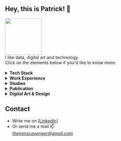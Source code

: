 ## Hey, this is Patrick! 👋
<a href="https://de.linkedin.com/in/ironscavenger">
      <img src="https://profile-images.xing.com/images/0ffc572fbbdf235fc7c53730aabd7c65-2/patrick-hausmann.1024x1024.jpg" width = 120>
</a>
<br>
I like data, digital art and technology.<br>
Click on the elements below if you'd like to know more:<br>
<br>
<!-- TECH STACK -->
<details>
 <summary><b>Tech Stack</b></summary>
 <br>
 <i>Click on the images to get to the official websites.</i><br>
 <br>
 <table>
  <tr>
    <td>
      <a href="https://www.python.org/">
      <img src="https://upload.wikimedia.org/wikipedia/commons/thumb/c/c3/Python-logo-notext.svg/1869px-Python-logo-notext.svg.png" height = 60>
      </a>
    </td>
    <td>
      <b>Python</b><br>
      I'm using Python for data-engineering and analysis. This includes (among others):<br>
      <i>Pandas, Numpy, SciPy, Requests, BeautifulSoup, Selenium</i>
      <br>
    </td>
  </tr>
  <tr>
    <td>
      <a href="https://de.mathworks.com/?s_tid=gn_logo">
      <img src="https://upload.wikimedia.org/wikipedia/commons/thumb/2/21/Matlab_Logo.png/1144px-Matlab_Logo.png" height = 60>
      </a>
    </td>
    <td>
      <b>MATLAB & Simulink</b><br>
      MATLAB & Simulink have been my main-tools while working in engineering and research.<br>
      I have also taught several courses on MATLAB for engineering students.<br>
    </td>
  </tr>
  <tr>
    <td>
      <a href="https://www.sidefx.com/products/houdini/">
      <img src="https://upload.wikimedia.org/wikipedia/commons/1/15/Houdini3D_icon.png" width = 60>
      </a>
    </td>
    <td>
      <b>Houdini</b><br>
      Houdini is my main tool for everything related to design and animation.<br>
      It's prodecural nature also makes it an ideal candidate for automating design processess and work with data.<br>
      You can find examples of both professional and personal projects on my <a href="https://www.behance.com/ironscavenger">[Behance-portfolio]</a>.
    </td>
  </tr>
</table>
</details>
<!-- WORK EXPERIENCE -->
<details>
 <summary><b>Work Experience</b></summary>
 <br>
 <i>I've worked in a few different fields already. Here's an excerpt:</i><br>
 <br>
 <table>
  <tr>
    <td>
      <a href="https://www.ford.de">
      <img src="https://www.ford.de/content/dam/guxeu/global-shared/header/ford_oval_blue_logo.svg" width = 160>
      </a>
    </td>
    <td>
      JAN 2022 - DEZ 2023<br>
      <b>Visual Artist/Motion Designer</b><br>
      <i>Ford Motor Company / Cologne Design Center</i><br>
    </td>
  </tr>
  <tr>
    <td>
      <a href="https://www.h-brs.de/">
      <img src="https://www.h-brs.de/sites/default/files/styles/download_web_quality_max_800x800/public/teaser/h-brs_logo_fuers_web_erweitert.jpg?itok=2qePlQ0b&t=0388" width = 160>
      </a>
    </td>
    <td>
      2015 - 2021<br>
      <b>Scientific Employee and Lecturer</b><br>
      <i>Bonn-Rhein-Sieg University of Applied Sciences</i><br>
    </td>
  </tr>
  <tr>
    <td>
      <a href="https://www.h-brs.de/de/ewave">
      <img src="https://www.h-brs.de/sites/default/files/styles/hresize817x545_32/public/teaser/ewave-logo.jpg.webp?itok=Wc7yp65z&t=d647" width = 160>
      </a>
    </td>
    <td>
      2014 - 2015<br>
      <b>Scientific Assistant</b><br>
      <i>Bonn-Rhein-Sieg University of Applied Sciences - Research-project "E-Wave"</i><br>
    </td>
  </tr>
</table>
</details>
<!-- ----- STUDIES ----- -->
<details>
 <summary><b>Studies</b></summary>
 <br>
 <table>
  <tr>
    <td>
      <a href="https://www.wbscodingschool.com/">
      <img src="https://www.wbscodingschool.com/wp-content/uploads/2023/10/WBSCS-Red-logo.webp" width = 160>
      </a>
    </td>
    <td>
      FEB 2024 - JUN 2024<br>
      <b>Data Science Bootcamp</b><br>
      <i>WBS Coding School Berlin</i><br>
    </td>
  </tr>
  <tr>
    <td>
      <a href="https://www.h-brs.de/">
      <img src="https://www.h-brs.de/sites/default/files/styles/download_web_quality_max_800x800/public/teaser/h-brs_logo_fuers_web_erweitert.jpg?itok=2qePlQ0b&t=0388" width = 160>
      </a>
    </td>
    <td>
      2014 - 2015<br>
      <b>Master of Engineering (Mechatronics)</b><br>
      <i>Bonn-Rhein-Sieg University of Applied Sciences</i><br>
      Final grade: 1.5<br>
      <i>Thesis: Numerical simulation of pumps in water supply networks and optimization of energy efficiency</i><br>
    </td>
  </tr>
  <tr>
    <td>
      <a href="https://www.h-brs.de/">
      <img src="https://www.h-brs.de/sites/default/files/styles/download_web_quality_max_800x800/public/teaser/h-brs_logo_fuers_web_erweitert.jpg?itok=2qePlQ0b&t=0388" width = 160>
      </a>
    </td>
    <td>
      2010 - 2014<br>
      <b>Bachelor of Engineering (Mechatronics)</b><br>
      <i>Bonn-Rhein-Sieg University of Applied Sciences</i><br>
      Final grade: 2.0<br>
      <i>Thesis: Development of a Temperature Control Concept for the Low-Pressure Media Circuit of a Polyurethane Metering Machine</i><br>
    </td>
  </tr>
</table>
</details>
<!-- PUBLICATION -->
<details>
 <summary><b>Publication</b></summary>
 <br>
 <table>
  <tr>
    <td>
      <a href="https://ems.press/books/esiam/179">
      <img src="https://ems.press/_next/image?url=https%3A%2F%2Fcontent.ems.press%2Fassets%2Fpublic%2Fimages%2Fbooks%2Fcover-179.jpg&w=640&q=90" width = 100>
      </a>
    </td>
    <td>
      Author and co-author of the chapters <b><i>demand forecast</i></b> and <b><i>setup of simulation model and calibration</i></b> in:<br>
      <br>
      <b>Decision Support Systems for Water Supply Systems</b><br>
      European Mathematical Society<br>
      ISBN 978-3-03719-207-8<br>
    </td>
  </tr>
</table>
</details>
<!-- ----- DIGITAL ART ----- -->
<details>
 <summary><b>Digital Art & Design</b></summary>
 <br>
 <table>
  <tr>
    <td>
      <a href="https://www.behance.com/ironscavenger">
      <img src="https://mir-s3-cdn-cf.behance.net/project_modules/1400/0a1d63128345459.615459c878ae3.png" width = 240>
      </a>
    </td>
    <td>
      Behance Portfolio<br>
      <a href="https://www.behance.com/ironscavenger">[Link]</a>
    </td>
  </tr>
  <tr>
    <td>
      <a href="https://www.instagram.com/ironscavenger">
      <img src="https://mir-s3-cdn-cf.behance.net/project_modules/fs/60e61e176368085.64c3718f136a6.png" width = 240>
      </a>
    </td>
    <td>
      Instagram Channel<br>
      <a href="https://www.instagram.com/ironscavenger">[Link]</a>
    </td>
  </tr>
</table>
</details>

## Contact
- Write me on <a href="https://de.linkedin.com/in/ironscavenger">[LinkedIn]</a><br>
- Or send me a mail 📫<br>
  <i>theironscavenger@gmail.com</i><br>
  
<!--
**irnscvngr/irnscvngr** is a ✨ _special_ ✨ repository because its `README.md` (this file) appears on your GitHub profile.

Here are some ideas to get you started:

- 🔭 I’m currently working on ...
- 🌱 I’m currently learning ...
- 👯 I’m looking to collaborate on ...
- 🤔 I’m looking for help with ...
- 💬 Ask me about ...
- 📫 How to reach me: ...
- 😄 Pronouns: ...
- ⚡ Fun fact: ...
-->
